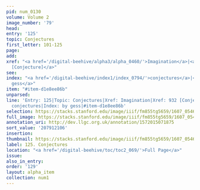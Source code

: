 ```yaml
---
pid: num_0130
volume: Volume 2
image_number: '79'
head:
entry: '125'
topic: Conjectures
first_letter: 101-125
page:
add:
xref: "<a href='/digital-beehive/alpha3/alpha_0460/'>Imagination</a>|<a href='/digital-beehive/num4/num_1243/'>932
  [Conjecture]</a>"
see:
index: "<a href='/digital-beehive/index1/index_0794/'>conjectures</a>|<a href='/digital-beehive/index2/index_1602/'>by
  gess</a>"
item: "#item-d1e8ee86b"
unparsed:
line: 'Entry: 125|Topic: Conjectures|Xref: Imagination|Xref: 932 [Conjecture]|Index:
  conjectures|Index: by gess|#item-d1e8ee86b'
selection: https://stacks.stanford.edu/image/iiif/fm855tg5659/1607_0546/261,2106,3101,564/full/0/default.jpg
full_image: https://stacks.stanford.edu/image/iiif/fm855tg5659/1607_0546/full/full/0/default.jpg
annotation_uri: http://dev.llgc.org.uk/annotation/1572015071875
sort_value: '207912106'
insertion:
thumbnail: https://stacks.stanford.edu/image/iiif/fm855tg5659/1607_0546/261,2106,600,180/250,/0/default.jpg
label: 125. Conjectures
location: "<a href='/digital-beehive/toc/toc2_069/'>Full Page</a>"
issue:
also_in_entry:
order: '129'
layout: alpha_item
collection: num1
---
```

